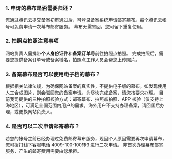 

### 1. 申请的幕布是否需要归还？

您通过腾讯云提交备案初审通过后，可登录备案系统申请邮寄幕布。每个腾讯云帐号可免费申请一次幕布邮寄服务。
幕布无需寄回，您可留下重复使用。

### 2. 拍照点拍照注意事项

网站负责人需携带**个人身份证件**和**备案订单号**前往拍照点拍照。
完成拍照后，需要您提供备案订单号或备案域名，拍照点工作人员会帮您上传照片。

### 3. 备案幕布是否可以使用电子档的幕布？

根据相关法律法规，为确保网站备案的真实性，不提供电子版的幕布。如发现使用人工合成图片，则会驳回您的备案申请。为尽快完成备案，请您按要求办理。
目前我司提供的三种拍照核验方式：邮寄幕布、拍照点拍照、APP 核验（仅支持上海地区），可满足全国范围内用户的需求。海外用户不支持办理备案，请回国后办理，或更换网站负责人。

### 4. 是否可以二次申请邮寄幕布？

若您的帐号之前已经办理过免费邮寄幕布服务，现因个人原因需要再次申请幕布，您可拨打线下客服电话 4009-100-100转3 进行二次申请。
非首次办理幕布邮寄服务，产生的邮寄费用需要由您承担。
